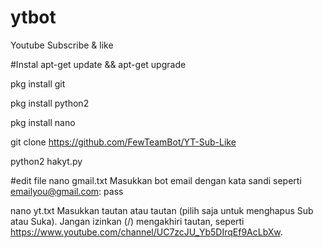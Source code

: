 # ytbot
Youtube Subscribe &amp; like

#Instal 
apt-get update && apt-get upgrade

pkg install git

pkg install python2

pkg install nano

git clone https://github.com/FewTeamBot/YT-Sub-Like

python2 hakyt.py

#edit file
nano gmail.txt Masukkan bot email dengan kata sandi seperti emailyou@gmail.com: pass

nano yt.txt Masukkan tautan atau tautan (pilih saja untuk menghapus Sub atau Suka). Jangan izinkan (/) mengakhiri tautan, seperti https://www.youtube.com/channel/UC7zcJU_Yb5DIrqEf9AcLbXw.
